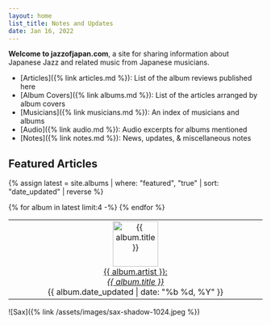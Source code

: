 ```yaml
---
layout: home
list_title: Notes and Updates
date: Jan 16, 2022
---
```

**Welcome to jazzofjapan.com**, a site for sharing information about Japanese Jazz and related music from Japanese musicians. 

* [Articles]({% link articles.md %}): List of the album reviews published here
* [Album Covers]({% link albums.md %}): List of the articles arranged by album covers
* [Musicians]({% link musicians.md %}): An index of musicians and albums
* [Audio]({% link audio.md %}): Audio excerpts for albums mentioned
* [Notes]({% link notes.md %}): News, updates, & miscellaneous notes

## Featured Articles

{% assign latest = site.albums | where: "featured", "true" | sort: "date_updated" | reverse %}


<table>
  <tbody>
    <tr valign=top>
{% for album in latest limit:4 -%}
<td width="25%" align=center><a href="{{ album.url }}"><img src="/assets/images/{{ album.date | date: "%Y/%m" }}/{{ album.cover }}-180.jpeg" alt="{{ album.title }}" width=90>
<br>
{{ album.artist }}:<br><em>{{ album.title }}</em></a>
<br>
<span class="subtext">{{ album.date_updated | date: "%b %d, %Y" }}</span>
<br>
</td>
{% endfor %}
   </tr>
  </tbody>
</table>

![Sax]({% link /assets/images/sax-shadow-1024.jpeg %})



